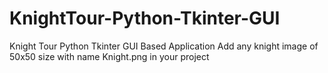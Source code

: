 # KnightTour-Python-Tkinter-GUI
Knight Tour Python Tkinter GUI Based Application
Add any knight image of 50x50 size with name Knight.png in your project
